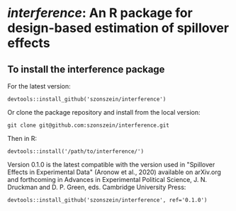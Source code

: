 # *interference*: An R package for design-based estimation of spillover effects

## To install the interference package

For the latest version:
```
devtools::install_github('szonszein/interference')
```

Or clone the package repository and install from the local version:
```
git clone git@github.com:szonszein/interference.git
```

Then in R:
```
devtools::install('/path/to/interference/')
```

Version 0.1.0 is the latest compatible with the version used in "Spillover Effects in Experimental Data" (Aronow et al., 2020) available on arXiv.org and forthcoming in Advances in Experimental Political Science, J. N. Druckman and D. P. Green, eds. Cambridge University Press:

```
devtools::install_github('szonszein/interference', ref='0.1.0')
```